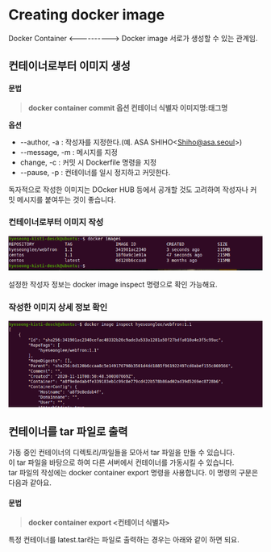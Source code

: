 # Creating docker image

 Docker Container &lt;----------&gt; Docker image 서로가 생성할 수 있는 관계임. 

##  컨테이너로부터 이미지 생성

####  문법

> **docker container commit 옵션    컨테이너 식별자  이미지명:태그명**

 **옵션** 

* --author, -a       : 작성자를 지정한다.\(예. ASA SHIHO&lt;Shiho@asa.seoul&gt;\)
* --message, -m : 메시지를 지정
* change, -c    : 커밋 시 Dockerfile 명령을 지정
* --pause, -p    : 컨테이너를 일시 정지하고 커밋한다.

 독자적으로 작성한 이미지는 DOcker HUB 등에서 공개할 것도 고려하여 작성자나 커밋 메시지를 붙여두는 것이 좋습니다. 

###  컨테이너로부터 이미지 작성 

![](../../.gitbook/assets/image%20%28947%29.png)

 설정한 작성자 정보는 docker image inspect 명령으로 확인 가능해요. 

###  작성한 이미지 상세 정보 확인 

![](../../.gitbook/assets/image%20%28944%29.png)

##  컨테이너를 tar 파일로 출력

가동 중인 컨테이너의 디렉토리/파일들을 모아서 tar 파일을 만들 수 있습니다.   
이 tar 파일을 바탕으로 하여 다른 서버에서 컨테이너를 가동시킬 수 있습니다.   
tar 파일의 작성에는 docker container export 명령을 사용합니다. 이 명령의 구문은 다음과 같아요. 

####  문법 

> **docker container export &lt;컨테이너 식별자&gt;**

특정 컨테이너를 latest.tar라는 파일로 출력하는 경우는 아래와 같이 하면 되요. 



